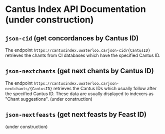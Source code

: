 # Cantus Index API Documentation (under construction)

## `json-cid` (get concordances by Cantus ID)
The endpoint `https://cantusindex.uwaterloo.ca/json-cid/{CantusID}` retrieves the chants from CI databases which have the specified Cantus ID.

## `json-nextchants` (get next chants by Cantus ID)
The endpoint `https://cantusindex.uwaterloo.ca/json-nextchants/{CantusID}` retrieves the Cantus IDs which usually follow after the specified Cantus ID. These data are usually displayed to indexers as "Chant suggestions".
(under construction)  

## `json-nextfeasts` (get next feasts by Feast ID)
(under construction)  

